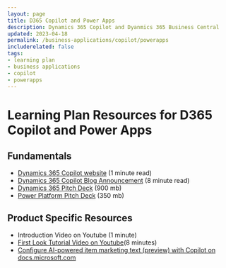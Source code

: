 ```yaml
---
layout: page
title: D365 Copilot and Power Apps
description: Dynamics 365 Copilot and Dyanmics 365 Business Central
updated: 2023-04-18
permalink: /business-applications/copilot/powerapps
includerelated: false
tags:
- learning plan
- business applications
- copilot
- powerapps
---
```


# Learning Plan Resources for D365 Copilot and Power Apps

## **Fundamentals** 

* <a href="www.microsoft.com/en-us/ai/dynamics-365-ai/" target="_blank">Dynamics 365 Copilot website<a/> (1 minute read)
* <a href="https://cloudblogs.microsoft.com/dynamics365/bdm/2023/03/06/introducing-microsoft-dynamics-365-copilot-bringing-next-generation-ai-to-every-line-of-business" target="_blank">Dynamics 365 Copilot Blog Announcement<a/> (8 minute read)
* <a href="https://transform.microsoft.com/download?assetname=assets/Business%20Applications%20AI%20Seller%20Pitch%20Deck.pptx&download=1/" target="_blank">Dynamics 365 Pitch Deck<a/> (900 mb)
* <a href="https://transform.microsoft.com/modernwork/download?assetname=assets%2FLow%20Code%20%2B%20AI%20Pitch%20Deck.pptx&download=1" target="_blank">Power Platform Pitch Deck<a/> (350 mb)

## **Product Specific Resources** 

* <a href="https://www.youtube.com/watch?v=TOsRhrSXohY" target="_blank"><a/>Introduction Video on Youtube<a/> (1 minute)
* <a href="https://www.youtube.com/watch?v=nwr6I_Mxrns" target="_blank">First Look Tutorial Video on Youtube<a/>(8 minutes)
* <a href="https://learn.microsoft.com/en-us/dynamics365/business-central/enable-ai" target="_blank">Configure AI-powered item marketing text (preview) with Copilot on docs.microsoft.com
